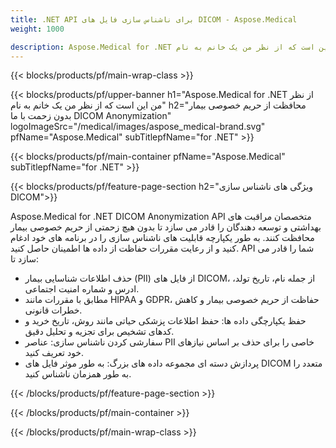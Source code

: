 ```yaml
---
title: .NET API برای ناشناس سازی فایل های DICOM - Aspose.Medical
weight: 1000

description: Aspose.Medical for .NET از نظر من این است که از نظر من یک خانم به نام 
---
```


{{< blocks/products/pf/main-wrap-class >}}

{{< blocks/products/pf/upper-banner h1="Aspose.Medical for .NET از نظر من این است که از نظر من یک خانم به نام" h2="محافظت از حریم خصوصی بیمار بدون زحمت با ما DICOM Anonymization" logoImageSrc="/medical/images/aspose_medical-brand.svg" pfName="Aspose.Medical" subTitlepfName="for .NET" >}}

{{< blocks/products/pf/main-container pfName="Aspose.Medical" subTitlepfName="for .NET" >}}

{{< blocks/products/pf/feature-page-section h2="ویژگی های ناشناس سازی DICOM">}}

<p>Aspose.Medical for .NET DICOM Anonymization API متخصصان مراقبت های بهداشتی و توسعه دهندگان را قادر می سازد تا بدون هیچ زحمتی از حریم خصوصی بیمار محافظت کنند. به طور یکپارچه قابلیت های ناشناس سازی را در برنامه های خود ادغام کنید و از رعایت مقررات حفاظت از داده ها اطمینان حاصل کنید. API شما را قادر می سازد تا:</p>

<ul>
<li>حذف اطلاعات شناسایی بیمار (PII) از فایل های DICOM، از جمله نام، تاریخ تولد، ادرس و شماره امنیت اجتماعی.</li>
<li>مطابق با مقررات مانند HIPAA و GDPR، حفاظت از حریم خصوصی بیمار و کاهش خطرات قانونی.</li>
<li>حفظ یکپارچگی داده ها: حفظ اطلاعات پزشکی حیاتی مانند روش، تاریخ خرید و کدهای تشخیص برای تجزیه و تحلیل دقیق.</li>
<li>سفارشی کردن ناشناس سازی: عناصر PII خاصی را برای حذف بر اساس نیازهای خود تعریف کنید.</li>
<li>پردازش دسته ای مجموعه داده های بزرگ: به طور موثر فایل های DICOM متعدد را به طور همزمان ناشناس کنید.</li>
</ul>

{{< /blocks/products/pf/feature-page-section >}}

{{< /blocks/products/pf/main-container >}}

{{< /blocks/products/pf/main-wrap-class >}}